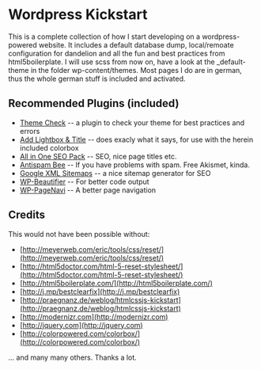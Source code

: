 # Wordpress Kickstart

This is a complete collection of how I start developing on a wordpress-powered website.
It includes a default database dump, local/remoate configuration for dandelion and 
all the fun and best practices from html5boilerplate. I will use scss from now on,
have a look at the \_default-theme in the folder wp-content/themes. Most pages I do
are in german, thus the whole german stuff is included and activated.


## Recommended Plugins (included) 

- [Theme Check](http://wordpress.org/extend/plugins/theme-check/) -- a plugin to check your theme for best practices and errors
- [Add Lightbox & Title](http://wordpress.org/extend/plugins/add-lightbox-title/download/) -- does exacly what it says, for use with the herein included colorbox
- [All in One SEO Pack](http://wordpress.org/extend/plugins/all-in-one-seo-pack/) -- SEO, nice page titles etc.
- [Antispam Bee](http://wordpress.org/extend/plugins/antispam-bee/) -- If you have problems with spam. Free Akismet, kinda.
- [Google XML Sitemaps](http://wordpress.org/extend/plugins/google-sitemap-generator/) -- a nice sitemap generator for SEO
- [WP-Beautifier](http://wordpress.org/extend/plugins/wp-beautifier/) -- For better code output
- [WP-PageNavi](http://wordpress.org/extend/plugins/wp-pagenavi/) -- A better page navigation

## Credits

This would not have been possible without:

- [http://meyerweb.com/eric/tools/css/reset/](http://meyerweb.com/eric/tools/css/reset/)
- [http://html5doctor.com/html-5-reset-stylesheet/](http://html5doctor.com/html-5-reset-stylesheet/)
- [http://html5boilerplate.com/](http://html5boilerplate.com/)
- [http://j.mp/bestclearfix](http://j.mp/bestclearfix)
- [http://praegnanz.de/weblog/htmlcssjs-kickstart](http://praegnanz.de/weblog/htmlcssjs-kickstart)
- [http://modernizr.com](http://modernizr.com)
- [http://jquery.com](http://jquery.com)
- [http://colorpowered.com/colorbox/](http://colorpowered.com/colorbox/)

... and many many others. Thanks a lot.
